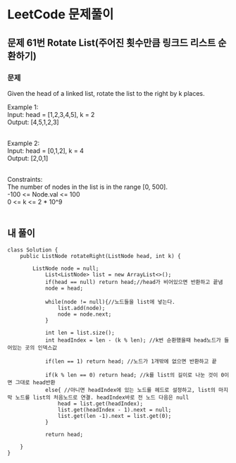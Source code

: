 # LeetCode 문제풀이

## 문제 61번 Rotate List(주어진 횟수만큼 링크드 리스트 순환하기)
### 문제<br>
Given the head of a linked list, rotate the list to the right by k places.<br> 

Example 1:<br>
Input: head = [1,2,3,4,5], k = 2<br>
Output: [4,5,1,2,3]<br><br>

Example 2:<br>
Input: head = [0,1,2], k = 4<br>
Output: [2,0,1]<br><br> 

Constraints:<br>
The number of nodes in the list is in the range [0, 500].<br>
-100 <= Node.val <= 100<br>
0 <= k <= 2 * 10^9<br><br>
 
 
## 내 풀이
```
class Solution {
    public ListNode rotateRight(ListNode head, int k) {

        ListNode node = null;
            List<ListNode> list = new ArrayList<>();
            if(head == null) return head;//head가 비어있으면 반환하고 끝냄
            node = head;
            
            while(node != null){//노드들을 list에 넣는다.
                list.add(node);
                node = node.next;
            }

            int len = list.size();
            int headIndex = len - (k % len); //k번 순환했을때 head노드가 들어있는 곳의 인덱스값
            
            if(len == 1) return head; //노드가 1개밖에 없으면 반환하고 끝
            
            if(k % len == 0) return head; //k를 list의 길이로 나눈 것이 0이면 그대로 head반환
            else{ //아니면 headIndex에 있는 노드를 헤드로 설정하고, list의 마지막 노드를 list의 처음노드로 연결. headIndex바로 전 노드 다음은 null
                head = list.get(headIndex);
                list.get(headIndex - 1).next = null;
                list.get(len -1).next = list.get(0);
            }

            return head;
        
    }
}
```